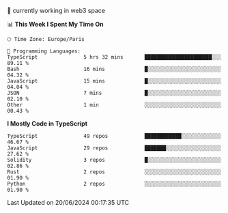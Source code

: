 🔭 currently working in web3 space

<!--START_SECTION:waka-->
📊 **This Week I Spent My Time On** 

```text
🕑︎ Time Zone: Europe/Paris

💬 Programming Languages: 
TypeScript               5 hrs 32 mins       ██████████████████████░░░   89.11 % 
Bash                     16 mins             █░░░░░░░░░░░░░░░░░░░░░░░░   04.32 % 
JavaScript               15 mins             █░░░░░░░░░░░░░░░░░░░░░░░░   04.04 % 
JSON                     7 mins              █░░░░░░░░░░░░░░░░░░░░░░░░   02.10 % 
Other                    1 min               ░░░░░░░░░░░░░░░░░░░░░░░░░   00.43 % 
```

**I Mostly Code in TypeScript** 

```text
TypeScript               49 repos            ████████████░░░░░░░░░░░░░   46.67 % 
JavaScript               29 repos            ███████░░░░░░░░░░░░░░░░░░   27.62 % 
Solidity                 3 repos             █░░░░░░░░░░░░░░░░░░░░░░░░   02.86 % 
Rust                     2 repos             ░░░░░░░░░░░░░░░░░░░░░░░░░   01.90 % 
Python                   2 repos             ░░░░░░░░░░░░░░░░░░░░░░░░░   01.90 % 
```




 Last Updated on 20/06/2024 00:17:35 UTC
<!--END_SECTION:waka-->
